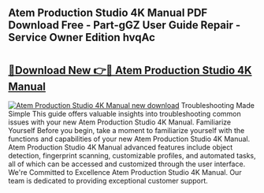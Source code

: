 ## Atem Production Studio 4K Manual PDF Download Free - Part-gGZ User Guide Repair - Service Owner Edition hvqAc

# <h2><a href="http://bc20380.oget.top/?id=Atem+Production+Studio+4K+Manual">🔗Download New 👉🔴 Atem Production Studio 4K Manual</a></h2>

[![Atem Production Studio 4K Manual new download](https://i.imgur.com/5g1atiW.png)](http://bc20380.oget.top/?id=Atem+Production+Studio+4K+Manual)
Troubleshooting Made Simple This guide offers valuable insights into troubleshooting common issues with your new Atem Production Studio 4K Manual. Familiarize Yourself Before you begin, take a moment to familiarize yourself with the functions and capabilities of your new Atem Production Studio 4K Manual. Atem Production Studio 4K Manual advanced features include object detection, fingerprint scanning, customizable profiles, and automated tasks, all of which can be accessed and customized through the user interface. We're Committed to Excellence Atem Production Studio 4K Manual. Our team is dedicated to providing exceptional customer support.
